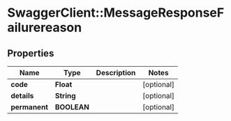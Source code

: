 # SwaggerClient::MessageResponseFailurereason

## Properties
Name | Type | Description | Notes
------------ | ------------- | ------------- | -------------
**code** | **Float** |  | [optional] 
**details** | **String** |  | [optional] 
**permanent** | **BOOLEAN** |  | [optional] 


